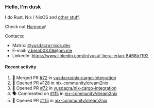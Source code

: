 ### Hello, I'm dusk

I do Rust, Nix / NixOS and [other stuff](https://yusdacra.gitlab.io/about).

Check out [Harmony](https://harmonyapp.io)!

Contacts:
- Matrix: [@yusdacra:nixos.dev](https://matrix.to/#/@yusdacra:nixos.dev)
- E-mail: y.bera003.06@pm.me
- LinkedIn: https://www.linkedin.com/in/yusuf-bera-ertan-8468b7192

#### Recent activity

<!--START_SECTION:activity-->
1. 🎉 Merged PR [#72](https://github.com/yusdacra/nix-cargo-integration/pull/72) in [yusdacra/nix-cargo-integration](https://github.com/yusdacra/nix-cargo-integration)
2. 💪 Opened PR [#128](https://github.com/nix-community/dream2nix/pull/128) in [nix-community/dream2nix](https://github.com/nix-community/dream2nix)
3. 💪 Opened PR [#72](https://github.com/yusdacra/nix-cargo-integration/pull/72) in [yusdacra/nix-cargo-integration](https://github.com/yusdacra/nix-cargo-integration)
4. 🗣 Commented on [#115](https://github.com/nix-community/dream2nix/issues/115) in [nix-community/dream2nix](https://github.com/nix-community/dream2nix)
5. 💪 Opened PR [#115](https://github.com/nix-community/dream2nix/pull/115) in [nix-community/dream2nix](https://github.com/nix-community/dream2nix)
<!--END_SECTION:activity-->
